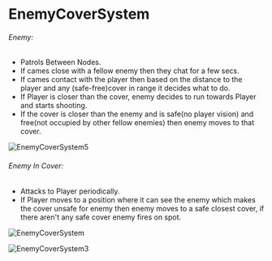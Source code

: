 # EnemyCoverSystem
###### Enemy:<br>
- Patrols Between Nodes.<br>
- If cames close with a fellow enemy then they chat for a few secs.<br>
- If cames contact with the player then based on the distance to the player and any (safe-free)cover in range it decides what to do.<br>
- If Player is closer than the cover, enemy decides to run towards Player and starts shooting.<br>
- If the cover  is closer than the enemy and is safe(no player vision) and free(not occupied by other fellow enemies) then enemy moves to that cover.<br>


![EnemyCoverSystem5](https://user-images.githubusercontent.com/29523816/66151853-d053b700-e620-11e9-81db-1eff7aae5113.gif)



###### Enemy In Cover:<br>
- Attacks to Player periodically.<br>
- If Player moves to a position where it can see the enemy which makes the cover unsafe for enemy then enemy moves to a safe closest cover, if there aren't any safe cover enemy fires on spot.<br>



![EnemyCoverSystem](https://user-images.githubusercontent.com/29523816/66149219-43f2c580-e61b-11e9-98ec-133df772fbaf.gif)

![EnemyCoverSystem3](https://user-images.githubusercontent.com/29523816/66150603-3854ce00-e61e-11e9-99a5-28cc8444412e.gif)


